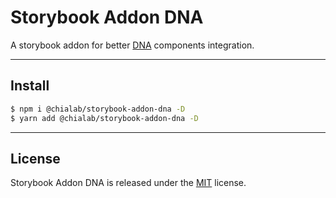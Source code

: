 # Storybook Addon DNA

A storybook addon for better [DNA](https://www.chialab.it/p/dna) components integration.

---

## Install

```sh
$ npm i @chialab/storybook-addon-dna -D
$ yarn add @chialab/storybook-addon-dna -D
```

---

## License

Storybook Addon DNA is released under the [MIT](https://github.com/chialab/storybook-addon-dna/blob/master/LICENSE) license.
